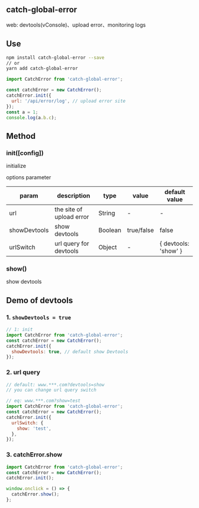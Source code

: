 ## catch-global-error
web: devtools(vConsole)、upload error、monitoring logs

## Use

```bash
npm install catch-global-error --save
// or
yarn add catch-global-error
```

```js
import CatchError from 'catch-global-error';

const catchError = new CatchError();
catchError.init({
  url: '/api/error/log', // upload error site
});
const a = 1;
console.log(a.b.c);
```

## Method

### init([config])

initialize

options parameter

| param | description | type | value | default value |
| --- | --- | --- | --- | --- |
| url | the site of upload error | String | - | - |
| showDevtools | show devtools | Boolean | true/false | false |
| urlSwitch | url query for devtools | Object | - | { devtools: 'show' } |

### show()

show devtools


## Demo of devtools

### 1. ```showDevtools = true```
```js
// 1: init
import CatchError from 'catch-global-error';
const catchError = new CatchError();
catchError.init({
  showDevtools: true, // default show Devtools
});
```

### 2. url query

```js
// default: www.***.com?devtools=show
// you can change url query switch

// eq: www.***.com?show=test
import CatchError from 'catch-global-error';
const catchError = new CatchError();
catchError.init({
  urlSwitch: {
    show: 'test',
  },
});
```

### 3. catchError.show

```js
import CatchError from 'catch-global-error';
const catchError = new CatchError();
catchError.init();

window.onclick = () => {
  catchError.show();
};
```
